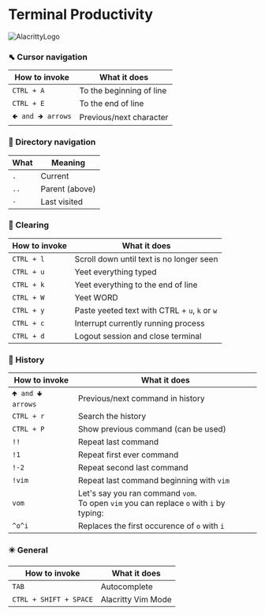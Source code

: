 # Terminal Productivity
![AlacrittyLogo](https://upload.wikimedia.org/wikipedia/commons/9/90/Alacritty_logo.svg)

### ⬉ Cursor navigation
| How to invoke      | What it does             |
| ------------------ | ------------------------ |
| `CTRL + A`         | To the beginning of line |
| `CTRL + E`         | To the end of line       |
| `🢀 and 🡺 arrows` | Previous/next character  |

### 📁 Directory navigation
| What | Meaning        |
| ---- | -------------- |
| `.`  | Current        |
| `..` | Parent (above) |
| `-`  | Last visited   |

### 🧹 Clearing
| How to invoke | What it does                                  |
| ------------- | --------------------------------------------- |
| `CTRL + l`    | Scroll down until text is no longer seen      |
| `CTRL + u`    | Yeet everything typed                         |
| `CTRL + k`    | Yeet everything to the end of line            |
| `CTRL + W`    | Yeet WORD                                     |
| `CTRL + y`    | Paste yeeted text with CTRL + `u`, `k` or `w` |
| `CTRL + c`    | Interrupt currently running process           |
| `CTRL + d`    | Logout session and close terminal             |

### 📜 History
| How to invoke      | What it does                                                                               |
| ------------------ | ------------------------------------------------------------------------------------------ |
| `🢁 and 🢃 arrows` | Previous/next command in history                                                           |
| `CTRL + r`         | Search the history                                                                         |
| `CTRL + P`         | Show previous command (can be used)                                                        |
| `!!`               | Repeat last command                                                                        |
| `!1`               | Repeat first ever command                                                                  |
| `!-2`              | Repeat second last command                                                                 |
| `!vim`             | Repeat last command beginning with `vim`                                                   |
| `vom`              | Let's say you ran command `vom`.<br> To open `vim` you can replace `o` with `i` by typing: |
| `^o^i`             | Replaces the first occurence of `o` with `i`                                               |

### ✴️ General
| How to invoke          | What it does       |
| ---------------------- | ------------------ |
| `TAB`                  | Autocomplete       |
| `CTRL + SHIFT + SPACE` | Alacritty Vim Mode |
